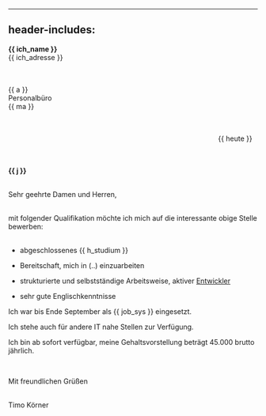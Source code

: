 
---
header-includes: <script src="../js.js" id=spr data-name=de></script><script src="../ags.js"></script>
---

**<span class=tem>{{ ich_name }}</apan>**  
<span class=tem>{{ ich_adresse }}</span>  
&nbsp;  
&nbsp;

<span class=tem_ag>{{ a }}</span>  
Personalbüro  
<span class=tem_ag>{{ ma }}</span>  
&nbsp;  
&nbsp;

&emsp;&emsp;&emsp;&emsp;&emsp;&emsp;&emsp;&emsp;&emsp;&emsp;&emsp;&emsp;&emsp;&emsp;&emsp;&emsp;&emsp;&emsp;&emsp;&emsp;&emsp;&emsp;&emsp;&emsp;&emsp;&emsp;&emsp;&emsp;&emsp;&emsp; <span class=tem>{{ heute }}</span>  
&nbsp;  
&nbsp;

**<span class=tem_ag>{{ j }}</span>**    
&nbsp;  

Sehr geehrte Damen und Herren,

&nbsp;   
mit folgender Qualifikation möchte ich mich auf die interessante obige Stelle bewerben:  
&nbsp;

- abgeschlossenes <span class=tem>{{ h_studium }}</span>

- Bereitschaft, mich in (..) einzuarbeiten

- strukturierte und selbstständige Arbeitsweise, aktiver [Entwickler](https://stackoverflow.com/users/1705829/timo?tab=activity)
- sehr gute Englischkenntnisse
&nbsp;

Ich war bis Ende September als <span class=tem>{{ job_sys }}</span> eingesetzt.
&nbsp;

Ich stehe auch für andere IT nahe Stellen zur Verfügung.  

Ich bin ab sofort verfügbar, meine Gehaltsvorstellung beträgt 45.000 brutto jährlich.  

&nbsp;

Mit freundlichen Grüßen  
&nbsp;

Timo Körner
